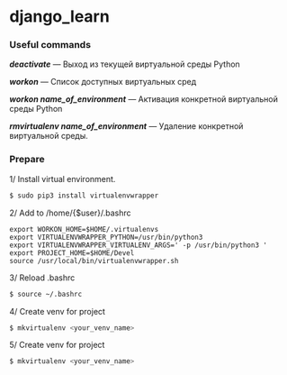 # django_learn

### Useful commands

**_deactivate_** — Выход из текущей виртуальной среды Python

**_workon_** — Список доступных виртуальных сред

**_workon name_of_environment_** — Активация конкретной виртуальной среды Python

**_rmvirtualenv name_of_environment_** — Удаление конкретной виртуальной среды.

### Prepare
   
 1/ Install virtual environment.
   
 ```bash
 $ sudo pip3 install virtualenvwrapper
 ```  
   
 2/ Add to /home/{$user}/.bashrc
 
 ```
export WORKON_HOME=$HOME/.virtualenvs 
export VIRTUALENVWRAPPER_PYTHON=/usr/bin/python3 
export VIRTUALENVWRAPPER_VIRTUALENV_ARGS=' -p /usr/bin/python3 ' 
export PROJECT_HOME=$HOME/Devel 
source /usr/local/bin/virtualenvwrapper.sh
 ```  
   
 3/ Reload .bashrc
 
 ```bash
 $ source ~/.bashrc
 ```
 
 4/ Create venv for project
  
 ```bash
 $ mkvirtualenv <your_venv_name>
 ```
 
 5/ Create venv for project
  
 ```bash
 $ mkvirtualenv <your_venv_name>
 ```
